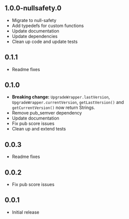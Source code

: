 ## 1.0.0-nullsafety.0

- Migrate to null-safety
- Add typedefs for custom functions
- Update documentation
- Update dependencies
- Clean up code and update tests

## 0.1.1

- Readme fixes

## 0.1.0

- **Breaking change:** `UpgradeWrapper.lastVersion`, `UpgradeWrapper.currentVersion`, `getLastVersion()` and `getCurrentVersion()` now return Strings.
- Remove pub_semver dependency
- Update documentation
- Fix pub score issues
- Clean up and extend tests

## 0.0.3

- Readme fixes

## 0.0.2

- Fix pub score issues

## 0.0.1

- Initial release